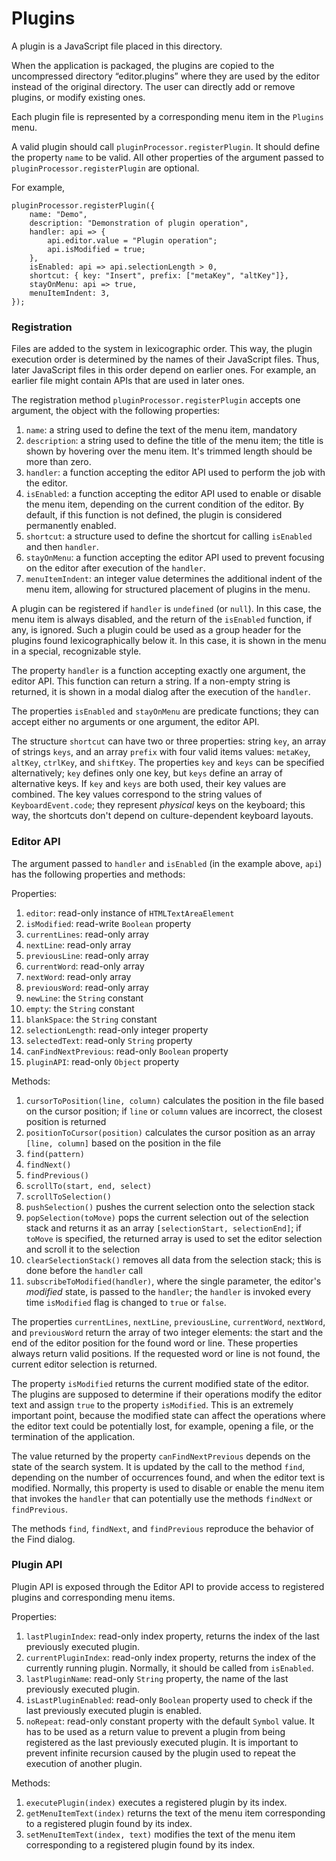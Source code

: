 # Plugins

A plugin is a JavaScript file placed in this directory.

When the application is packaged, the plugins are copied to the uncompressed directory “editor.plugins” where they are used by the editor instead of the original directory. The user can directly add or remove plugins, or modify existing ones.

Each plugin file is represented by a corresponding menu item in the `Plugins` menu.

A valid plugin should call `pluginProcessor.registerPlugin`.
It should define the property `name` to be valid. All other properties of the argument passed to `pluginProcessor.registerPlugin` are optional.

For example,
~~~
pluginProcessor.registerPlugin({
    name: "Demo",
    description: "Demonstration of plugin operation",
    handler: api => {
	    api.editor.value = "Plugin operation";
        api.isModified = true;
    },
    isEnabled: api => api.selectionLength > 0,
    shortcut: { key: "Insert", prefix: ["metaKey", "altKey"]},
    stayOnMenu: api => true,
    menuItemIndent: 3,
});
~~~

### Registration

Files are added to the system in lexicographic order. This way, the plugin execution order is determined by the names of their JavaScript files. Thus, later JavaScript files in this order depend on earlier ones. For example, an earlier file might contain APIs that are used in later ones.

The registration method `pluginProcessor.registerPlugin` accepts one argument, the object with the following properties:

1. `name`: a string used to define the text of the menu item, mandatory
1. `description`: a string used to define the title of the menu item; the title is shown by hovering over the menu item. It's trimmed length should be more than zero.
1. `handler`: a function accepting the editor API used to perform the job with the editor.
1. `isEnabled`: a function accepting the editor API used to enable or disable the menu item, depending on the current condition of the editor. By default, if this function is not defined, the plugin is considered permanently enabled.
1. `shortcut`: a structure used to define the shortcut for calling `isEnabled` and then `handler`.
1. `stayOnMenu`: a function accepting the editor API used to prevent focusing on the editor after execution of the `handler`.
1. `menuItemIndent`: an integer value determines the additional indent of the menu item, allowing for structured placement of plugins in the menu.

A plugin can be registered if `handler` is `undefined` (or `null`). In this case, the menu item is always disabled, and the return of the `isEnabled` function, if any, is ignored. Such a plugin could be used as a group header for the plugins found lexicographically below it. In this case, it is shown in the menu in a special, recognizable style.

The property `handler` is a function accepting exactly one argument, the editor API. This function can return a string. If a non-empty string is returned, it is shown in a modal dialog after the execution of the `handler`.

The properties `isEnabled` and `stayOnMenu` are predicate functions; they can accept either no arguments or one argument, the editor API.

The structure `shortcut` can have two or three properties: string `key`, an array of strings `keys`, and an array `prefix` with four valid items values: `metaKey`, `altKey`, `ctrlKey`, and `shiftKey`. The properties `key` and `keys` can be specified alternatively; `key` defines only one key, but `keys` define an array of alternative keys. If `key` and `keys` are both used, their key values are combined. The key values correspond to the string values of `KeyboardEvent.code`; they represent *physical* keys on the keyboard; this way, the shortcuts don't depend on culture-dependent keyboard layouts.

### Editor API

The argument passed to `handler` and `isEnabled` (in the example above, `api`) has the following properties and methods:

Properties:

1. `editor`: read-only instance of `HTMLTextAreaElement`
1. `isModified`: read-write `Boolean` property
1. `currentLines`: read-only array
1. `nextLine`: read-only array
1. `previousLine`: read-only array
1. `currentWord`: read-only array
1. `nextWord`: read-only array
1. `previousWord`: read-only array
1. `newLine`: the `String` constant
1. `empty`: the `String` constant
1. `blankSpace`: the `String` constant
1. `selectionLength`: read-only integer property
1. `selectedText`: read-only `String` property
1. `canFindNextPrevious`: read-only `Boolean` property
1. `pluginAPI`: read-only `Object` property

Methods:

1. `cursorToPosition(line, column)` calculates the position in the file based on the cursor position; if `line` or `column` values are incorrect, the closest position is returned
1. `positionToCursor(position)` calculates the cursor position as an array `[line, column]` based on the position in the file
1. `find(pattern)`
1. `findNext()`
1. `findPrevious()`
1. `scrollTo(start, end, select)`
1. `scrollToSelection()`
1. `pushSelection()` pushes the current selection onto the selection stack
1. `popSelection(toMove)` pops the current selection out of the selection stack and returns it as an array `[selectionStart, selectionEnd]`; if `toMove` is specified, the returned array is used to set the editor selection and scroll it to the selection
1. `clearSelectionStack()` removes all data from the selection stack; this is done before the `handler` call
1. `subscribeToModified(handler)`, where the single parameter, the editor's *modified* state, is passed to the `handler`; the `handler` is invoked every time `isModified` flag is changed to `true` or `false`.

The properties `currentLines`, `nextLine`, `previousLine`, `currentWord`, `nextWord`, and `previousWord` return the array of two integer elements: the start and the end of the editor position for the found word or line. These properties always return valid positions. If the requested word or line is not found, the current editor selection is returned.

The property `isModified` returns the current modified state of the editor. The plugins are supposed to determine if their operations modify the editor text and assign `true` to the property `isModified`. This is an extremely important point, because the modified state can affect the operations where the editor text could be potentially lost, for example, opening a file, or the termination of the application.

The value returned by the property `canFindNextPrevious` depends on the state of the search system. It is updated by the call to the method `find`, depending on the number of occurrences found, and when the editor text is modified. Normally, this property is used to disable or enable the menu item that invokes the `handler` that can potentially use the methods `findNext` or `findPrevious`.

The methods `find`, `findNext`, and `findPrevious` reproduce the behavior of the Find dialog.

### Plugin API

Plugin API is exposed through the Editor API to provide access to registered plugins and corresponding menu items.

Properties:

1. `lastPluginIndex`: read-only index property, returns the index of the last previously executed plugin.
1. `currentPluginIndex`: read-only index property, returns the index of the currently running plugin.
Normally, it should be called from `isEnabled`.
1. `lastPluginName`: read-only `String` property, the name of the last previously executed plugin.
1. `isLastPluginEnabled`: read-only `Boolean` property used to check if the last previously executed plugin is enabled.
1. `noRepeat`: read-only constant property with the default `Symbol` value. It has to be used as a return value to prevent a plugin from being registered as the last previously executed plugin. It is important to prevent infinite recursion caused by the plugin used to repeat the execution of another plugin.

Methods:

1. `executePlugin(index)` executes a registered plugin by its index.
1. `getMenuItemText(index)` returns the text of the menu item corresponding to a registered plugin found by its index.
1. `setMenuItemText(index, text)` modifies the text of the menu item corresponding to a registered plugin found by its index.
